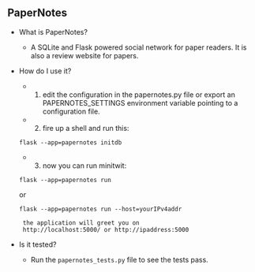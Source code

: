 ## PaperNotes

- What is PaperNotes?
	- A SQLite and Flask powered social network for paper readers. It is also a review website for papers.

- How do I use it?
    - 1. edit the configuration in the papernotes.py file or
       export an PAPERNOTES_SETTINGS environment variable
       pointing to a configuration file.
    - 2. fire up a shell and run this:
	```
	flask --app=papernotes initdb
	```
    - 3. now you can run minitwit:
	```
	flask --app=papernotes run
	```
	or 
	```
	flask --app=papernotes run --host=yourIPv4addr
	```
       the application will greet you on
       http://localhost:5000/ or http://ipaddress:5000
       
	
- Is it tested?
	- Run the `papernotes_tests.py` file to see the tests pass.
